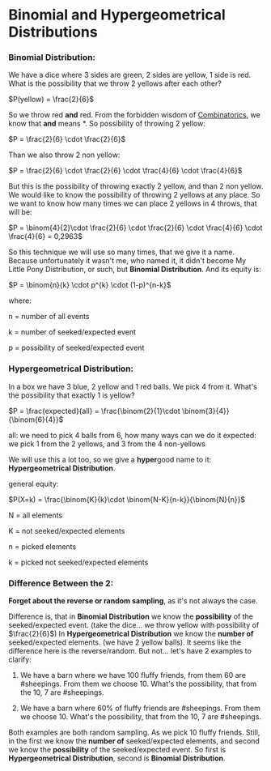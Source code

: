 # Binomial and Hypergeometrical Distributions

### Binomial Distribution:

We have a dice where 3 sides are green, 2 sides are yellow, 1 side is red. What is the possibility that we throw 2 yellows after each other?

$P(yellow) = \frac{2}{6}$

So we throw red **and** red. From the forbidden wisdom of [Combinatorics](https://github.com/ernestdolog/probability-theory/tree/main/1-combinatorics#general-tip-when-tackling-combinatorics), we know that **and** means $*$. So possibility of throwing 2 yellow:

$P = \frac{2}{6} \cdot \frac{2}{6}$

Than we also throw 2 non yellow:

$P = \frac{2}{6} \cdot \frac{2}{6} \cdot \frac{4}{6} \cdot \frac{4}{6}$

But this is the possibility of throwing exactly 2 yellow, and than 2 non yellow. We would like to know the possibility of throwing 2 yellows at any place.
So we want to know how many times we can place 2 yellows in 4 throws, that will be:


$P = \binom{4}{2}\cdot \frac{2}{6} \cdot \frac{2}{6} \cdot \frac{4}{6} \cdot \frac{4}{6} = 0,2963$

So this technique we will use so many times, that we give it a name. Because unfortunately it wasn't me, who named it, it didn't become My Little Pony Distribution, or such, but **Binomial Distribution**. And its equity is:

$P = \binom{n}{k} \cdot p^{k} \cdot (1-p)^{n-k}$

where:

n = number of all events

k = number of seeked/expected event

p = possibility of seeked/expected event

### Hypergeometrical Distribution:

In a box we have 3 blue, 2 yellow and 1 red balls. We pick 4 from it. What's the possibility that exactly 1 is yellow?

$P = \frac{expected}{all} = \frac{\binom{2}{1}\cdot \binom{3}{4}}{\binom{6}{4}}$

all: we need to pick 4 balls from 6, how many ways can we do it
expected: we pick 1 from the 2 yellows, and 3 from the 4 non-yellows

We will use this a lot too, so we give a **hyper**good name to it: **Hypergeometrical Distribution**.

general equity:

$P(X=k) = \frac{\binom{K}{k}\cdot \binom{N-K}{n-k}}{\binom{N}{n}}$

N = all elements

K = not seeked/expected elements

n = picked elements

k = picked not seeked/expected elements


### Difference Between the 2:

**Forget about the reverse or random sampling**, as it's not always the case.

Difference is, that in **Binomial Distribution** we know the **possibility** of the seeked/expected event. (take the dice... we throw yellow with possibility of $\frac{2}{6}$) In **Hypergeometrical Distribution** we know the **number of** seeked/expected elements. (we have 2 yellow balls). It seems like the difference here is the reverse/random. But not... let's have 2 examples to clarify:


1) We have a barn where we have 100 fluffy friends, from them 60 are #sheepings. From them we choose 10. What's the possibility, that from the 10, 7 are #sheepings.


2) We have a barn where 60% of fluffy friends are #sheepings. From them we choose 10. What's the possibility, that from the 10, 7 are #sheepings.


Both examples are both random sampling. As we pick 10 fluffy friends. Still, in the first we know the **number of** seeked/expected elements, and second we know the **possibility** of the seeked/expected event. So first is **Hypergeometrical Distribution**, second is **Binomial Distribution**.
